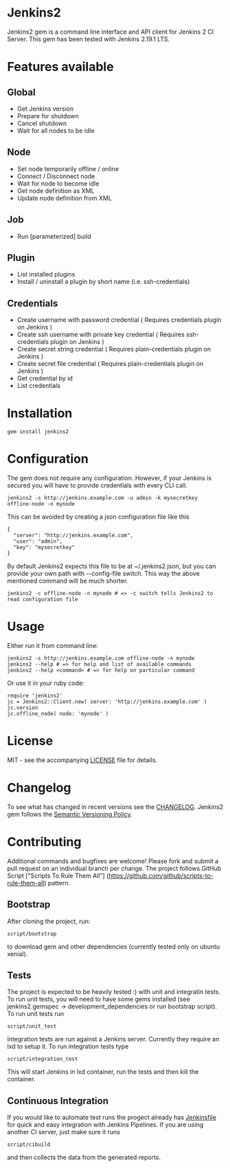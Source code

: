 # Jenkins2

Jenkins2 gem is a command line interface and API client for Jenkins 2 CI Server. This gem has been
tested with Jenkins 2.19.1 LTS.

# Features available
## Global
- Get Jenkins version
- Prepare for shutdown
- Cancel shutdown
- Wait for all nodes to be idle

## Node
- Set node temporarily offline / online
- Connect / Disconnect node
- Wait for node to become idle
- Get node definition as XML
- Update node definition from XML

## Job
- Run [parameterized] build

## Plugin
- List installed plugins
- Install / uninstall a plugin by short name (i.e. ssh-credentials)


## Credentials
- Create username with password credential ( Requires credentials plugin on Jenkins )
- Create ssh username with private key credential ( Requires ssh-credentials plugin on Jenkins )
- Create secret string credential ( Requires plain-credentials plugin on Jenkins )
- Create secret file credential ( Requires plain-credentials plugin on Jenkins )
- Get credential by id
- List credentials

# Installation

    gem install jenkins2

# Configuration

The gem does not require any configuration. However, if your Jenkins is secured you will have to
provide credentials with every CLI call.

    jenkins2 -s http://jenkins.example.com -u admin -k mysecretkey offline-node -n mynode

This can be avoided by creating a json configuration file like this

    {
      "server": "http://jenkins.example.com",
      "user": "admin",
      "key": "mysecretkey"
    }

By default Jenkins2 expects this file to be at ~/.jenkins2.json, but you can provide your own path
with --config-file switch. This way the above mentioned command will be much shorter.

    jenkins2 -c offline-node -n mynode # => -c switch tells Jenkins2 to read configuration file

# Usage

Either run it from command line:

    jenkins2 -s http://jenkins.example.com offline-node -n mynode
    jenkins2 --help # => for help and list of available commands
    jenkins2 --help <command> # => for help on particular command

Or use it in your ruby code:

    require 'jenkins2'
    jc = Jenkins2::Client.new( server: 'http://jenkins.example.com' )
    jc.version
    jc.offline_node( node: 'mynode' )

# License

MIT - see the accompanying [LICENSE](LICENSE) file for details.

# Changelog

To see what has changed in recent versions see the [CHANGELOG](CHANGELOG.md).
Jenkins2 gem follows the [Semantic Versioning Policy](http://guides.rubygems.org/patterns).

# Contributing

Additional commands and bugfixes are welcome! Please fork and submit a pull request on an
individual branch per change. The project follows GitHub Script
["Scripts To Rule Them All"] (https://github.com/github/scripts-to-rule-them-all) pattern.

## Bootstrap

After cloning the project, run:

    script/bootstrap

to download gem and other dependencies (currently tested only on ubuntu xenial).

## Tests

The project is expected to be heavily tested :) with unit and integratin tests. To run unit tests,
you will need to have some gems installed (see jenkins2.gemspec -> development\_dependencies or
run bootstrap script). To run unit tests run

    script/unit_test

Integration tests are run against a Jenkins server. Currently they require an lxd to setup it.
To run integration tests type

    script/integration_test

This will start Jenkins in lxd container, run the tests and then kill the container.

## Continuous Integration

If you would like to automate test runs the progect already has [Jenkinsfile](Jenkinsfile) for
quick and easy integration with Jenkins Pipelines. If you are using another CI server, just make
sure it runs

    script/cibuild

and then collects the data from the generated reports.
